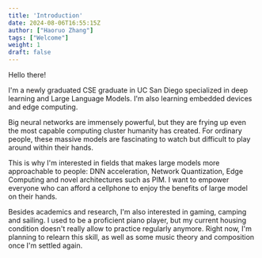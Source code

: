 ```yaml
---
title: 'Introduction'
date: 2024-08-06T16:55:15Z
author: ["Haoruo Zhang"]
tags: ["Welcome"]
weight: 1
draft: false
---
```


Hello there!

I'm a newly graduated CSE graduate in UC San Diego specialized in deep learning and Large Language Models. I'm also learning embedded devices and edge computing.

Big neural networks are immensely powerful, but they are frying up even the most capable computing cluster humanity has created. For ordinary people, these massive models are fascinating to watch but difficult to play around within their hands.

This is why I'm interested in fields that makes large models more approachable to people: DNN acceleration, Network Quantization, Edge Computing and novel architectures such as PIM. I want to empower everyone who can afford a cellphone to enjoy the benefits of large model on their hands.

Besides academics and research, I'm also interested in gaming, camping and sailing. I used to be a proficient piano player, but my current housing condition doesn't really allow to practice regularly anymore. Right now, I'm planning to relearn this skill, as well as some music theory and composition once I'm settled again.